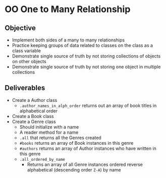 # OO One to Many Relationship

## Objective
* Implement both sides of a many to many relationships
* Practice keeping groups of data related to classes on the class as a class variable
* Demonstrate single source of truth by not storing collections of objects on other objects
* Demonstrate single source of truth by not storing one object in multiple collections

## Deliverables
- Create a Author class
  - `.author_names_in_alph_order` returns out an array of book titles in alphabetical order
- Create a Book class
- Create a Genre class
  - Should initialize with a name
  - A reader method for a name
  - `.all` that returns all the Genres created
  - `#books` returns an array of Book instances in this genre
  - `#authors` returns an array of Author instances who have written in this genre
  - `.all_ordered_by_name`
    - Returns an array of all Genre instances ordered reverse alphabetical (descending order `Z-A`) by name
